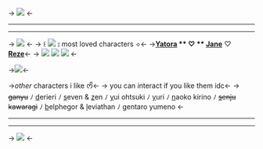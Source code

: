 -> ![](https://i.postimg.cc/QxpJ9Nnt/D9-FA4148-7-CD1-4570-ACA7-78-A442-EF6-D93.jpg) <-
***
***
-> ![](https://i.postimg.cc/8cLM6w43/8-C3-F414-C-6-BF4-45-FB-A962-49-D99-CA7-D423.png?width=400&height=295) <-
-> ꒰ ![](https://i.postimg.cc/nh2K2Rxf/07-A30242-5-D90-427-E-8-FA2-5-CEFDE727-D0-D.gif) ⦂ most loved characters ⟢<-
->**[Yatora](https://blue-period.fandom.com/wiki/Yatora_Yaguchi) ** ♡ ** [Jane](https://breakingbad.fandom.com/wiki/Jane_Margolis)** ♡ **[Reze](https://villains.fandom.com/wiki/Reze)**<-
-> ![](https://i.postimg.cc/Y9BS6XGy/IMG-4305.png) ![](https://i.postimg.cc/MGQTjkTQ/IMG-4304.png) ![](https://i.postimg.cc/Kz78Jntc/IMG-4306.png) <-

->![](https://i.postimg.cc/pLZTfQY2/IMG-4307.gif)<-

->*other* characters i like ᰔᩚ<-
-> you can interact if you like them idc<-
-> ~~[g](https://genshin-impact.fandom.com/wiki/Ganyu)anyu~~ ﾉ [d](https://hero.fandom.com/wiki/Derieri)erieri ﾉ [s](https://mystic-messenger.fandom.com/wiki/707)even & [z](https://mystic-messenger.fandom.com/wiki/Zen)en ﾉ [y](https://project-imas.wiki/Yui_Ohtsuki)ui ohtsuki ﾉ [y](https://yan-dere.fandom.com/wiki/Yuri_-_DDLC)uri ﾉ [n](https://villains.fandom.com/wiki/Naoko_Kirino)aoko kirino ﾉ ~~[s](https://tokyorevengers.fandom.com/wiki/Senju_Kawaragi)enju kawaragi~~ ﾉ [b](https://obey-me.fandom.com/wiki/Belphegor)elphegor & [l](https://obey-me.fandom.com/wiki/Leviathan)eviathan ﾉ [g](https://hypnosis-mic.fandom.com/wiki/Gentaro_Yumeno)entaro yumeno <-
***
***
-> ![](https://i.postimg.cc/g2mqv9fK/Untitled14-20240229153229.png) <-